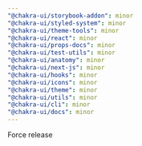 ```yaml
---
"@chakra-ui/storybook-addon": minor
"@chakra-ui/styled-system": minor
"@chakra-ui/theme-tools": minor
"@chakra-ui/react": minor
"@chakra-ui/props-docs": minor
"@chakra-ui/test-utils": minor
"@chakra-ui/anatomy": minor
"@chakra-ui/next-js": minor
"@chakra-ui/hooks": minor
"@chakra-ui/icons": minor
"@chakra-ui/theme": minor
"@chakra-ui/utils": minor
"@chakra-ui/cli": minor
"@chakra-ui/docs": minor
---
```


Force release
